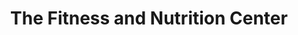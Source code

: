 ---
title: "The Fitness and Nutrition Center"
url: /columbus/the-fitness-and-nutrition-center/
shop: sports
---